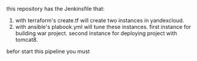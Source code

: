 this repository has the Jenkinsfile that:
1. with terraform's create.tf will create two instances in yandexcloud.
2. with ansible's plabook.yml will tune these instances.
   first instance for building war project.
   second instance for deploying project with tomcat8.
   
befor start this pipeline you must 